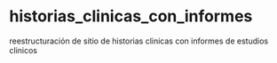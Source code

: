 # historias_clinicas_con_informes
reestructuración de sitio de historias clinicas con informes de estudios clinicos
